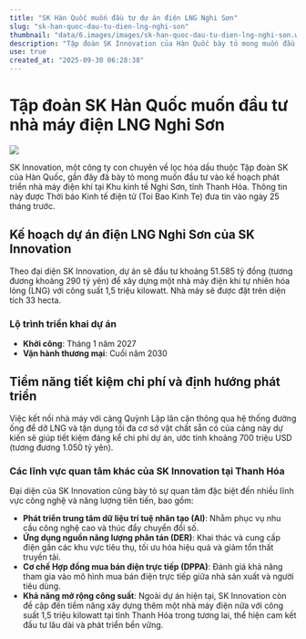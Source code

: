 ```yaml
---
title: "SK Hàn Quốc muốn đầu tư dự án điện LNG Nghi Sơn"
slug: "sk-han-quoc-dau-tu-dien-lng-nghi-son"
thumbnail: "data/6.images/images/sk-han-quoc-dau-tu-dien-lng-nghi-son.webp"
description: "Tập đoàn SK Innovation của Hàn Quốc bày tỏ mong muốn đầu tư dự án nhà máy điện khí LNG công suất 1,5 triệu kW tại Khu kinh tế Nghi Sơn, Thanh Hóa, với tổng vốn lên tới 51,5 nghìn tỷ VND."
use: true
created_at: "2025-09-30 06:28:38"
---
```


# Tập đoàn SK Hàn Quốc muốn đầu tư nhà máy điện LNG Nghi Sơn

![](/images/20250929-00000007-nna_kyodo-000-1-view.webp)

SK Innovation, một công ty con chuyên về lọc hóa dầu thuộc Tập đoàn SK của Hàn Quốc, gần đây đã bày tỏ mong muốn đầu tư vào kế hoạch phát triển nhà máy điện khí tại Khu kinh tế Nghi Sơn, tỉnh Thanh Hóa. Thông tin này được Thời báo Kinh tế điện tử (Toi Bao Kinh Te) đưa tin vào ngày 25 tháng trước.

## Kế hoạch dự án điện LNG Nghi Sơn của SK Innovation

Theo đại diện SK Innovation, dự án sẽ đầu tư khoảng 51.585 tỷ đồng (tương đương khoảng 290 tỷ yên) để xây dựng một nhà máy điện khí tự nhiên hóa lỏng (LNG) với công suất 1,5 triệu kilowatt. Nhà máy sẽ được đặt trên diện tích 33 hecta.

### Lộ trình triển khai dự án

*   **Khởi công**: Tháng 1 năm 2027
*   **Vận hành thương mại**: Cuối năm 2030

## Tiềm năng tiết kiệm chi phí và định hướng phát triển

Việc kết nối nhà máy với cảng Quỳnh Lập lân cận thông qua hệ thống đường ống để dỡ LNG và tận dụng tối đa cơ sở vật chất sẵn có của cảng này dự kiến sẽ giúp tiết kiệm đáng kể chi phí dự án, ước tính khoảng 700 triệu USD (tương đương 1.050 tỷ yên).

### Các lĩnh vực quan tâm khác của SK Innovation tại Thanh Hóa

Đại diện của SK Innovation cũng bày tỏ sự quan tâm đặc biệt đến nhiều lĩnh vực công nghệ và năng lượng tiên tiến, bao gồm:

*   **Phát triển trung tâm dữ liệu trí tuệ nhân tạo (AI)**: Nhằm phục vụ nhu cầu công nghệ cao và thúc đẩy chuyển đổi số.
*   **Ứng dụng nguồn năng lượng phân tán (DER)**: Khai thác và cung cấp điện gần các khu vực tiêu thụ, tối ưu hóa hiệu quả và giảm tổn thất truyền tải.
*   **Cơ chế Hợp đồng mua bán điện trực tiếp (DPPA)**: Đánh giá khả năng tham gia vào mô hình mua bán điện trực tiếp giữa nhà sản xuất và người tiêu dùng.
*   **Khả năng mở rộng công suất**: Ngoài dự án hiện tại, SK Innovation còn đề cập đến tiềm năng xây dựng thêm một nhà máy điện nữa với công suất 1,5 triệu kilowatt tại tỉnh Thanh Hóa trong tương lai, thể hiện cam kết đầu tư lâu dài và phát triển bền vững.